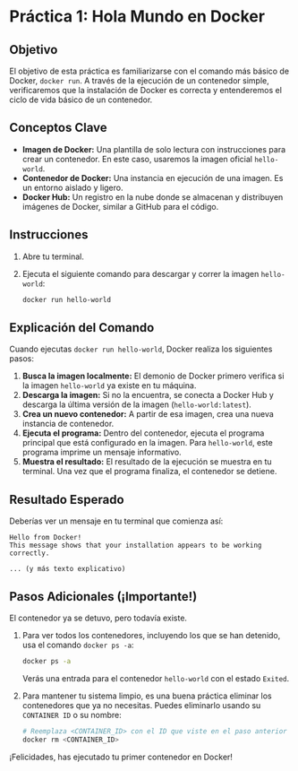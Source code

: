 # Práctica 1: Hola Mundo en Docker

## Objetivo
El objetivo de esta práctica es familiarizarse con el comando más básico de Docker, `docker run`. A través de la ejecución de un contenedor simple, verificaremos que la instalación de Docker es correcta y entenderemos el ciclo de vida básico de un contenedor.

## Conceptos Clave
- **Imagen de Docker:** Una plantilla de solo lectura con instrucciones para crear un contenedor. En este caso, usaremos la imagen oficial `hello-world`.
- **Contenedor de Docker:** Una instancia en ejecución de una imagen. Es un entorno aislado y ligero.
- **Docker Hub:** Un registro en la nube donde se almacenan y distribuyen imágenes de Docker, similar a GitHub para el código.

## Instrucciones
1.  Abre tu terminal.
2.  Ejecuta el siguiente comando para descargar y correr la imagen `hello-world`:

    ```bash
    docker run hello-world
    ```

## Explicación del Comando
Cuando ejecutas `docker run hello-world`, Docker realiza los siguientes pasos:
1.  **Busca la imagen localmente:** El demonio de Docker primero verifica si la imagen `hello-world` ya existe en tu máquina.
2.  **Descarga la imagen:** Si no la encuentra, se conecta a Docker Hub y descarga la última versión de la imagen (`hello-world:latest`).
3.  **Crea un nuevo contenedor:** A partir de esa imagen, crea una nueva instancia de contenedor.
4.  **Ejecuta el programa:** Dentro del contenedor, ejecuta el programa principal que está configurado en la imagen. Para `hello-world`, este programa imprime un mensaje informativo.
5.  **Muestra el resultado:** El resultado de la ejecución se muestra en tu terminal. Una vez que el programa finaliza, el contenedor se detiene.

## Resultado Esperado
Deberías ver un mensaje en tu terminal que comienza así:

```
Hello from Docker!
This message shows that your installation appears to be working correctly.

... (y más texto explicativo)
```

## Pasos Adicionales (¡Importante!)
El contenedor ya se detuvo, pero todavía existe.
1.  Para ver todos los contenedores, incluyendo los que se han detenido, usa el comando `docker ps -a`:

    ```bash
    docker ps -a
    ```
    Verás una entrada para el contenedor `hello-world` con el estado `Exited`.

2.  Para mantener tu sistema limpio, es una buena práctica eliminar los contenedores que ya no necesitas. Puedes eliminarlo usando su `CONTAINER ID` o su nombre:

    ```bash
    # Reemplaza <CONTAINER_ID> con el ID que viste en el paso anterior
    docker rm <CONTAINER_ID>
    ```

¡Felicidades, has ejecutado tu primer contenedor en Docker!